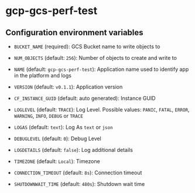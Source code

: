 # gcp-gcs-perf-test

## Configuration environment variables
- `BUCKET_NAME` (required): GCS Bucket name to write objects to
- `NUM_OBJECTS` (default: `256`): Number of objects to create and write to

- `NAME` (default: `gcp-gcs-perf-test`): Application name used to identify app in the platform and logs
- `VERSION` (default: `v0.1.1`): Application version
- `CF_INSTANCE_GUID` (default: auto generated): Instance GUID

- `LOGLEVEL` (default: `TRACE`): Log Level. Possible values: `PANIC`, `FATAL`, `ERROR`, `WARNING`, `INFO`, `DEBUG` or `TRACE`
- `LOGAS` (default: `text`): Log As `text` or `json`
- `DEBUGLEVEL` (default: `0`): Debug Level
- `LOGDETAILS` (default: `false`): Log additional details

- `TIMEZONE` (default: `Local`): Timezone

- `CONNECTION_TIMEOUT` (default: `8s`): Connection timeout       
- `SHUTDOWNWAIT_TIME` (default: `480s`): Shutdown wait time 
